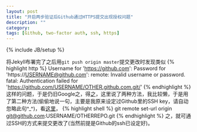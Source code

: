 ```yaml
---
layout: post
title: "开启两步验证后Github通过HTTPS提交出现授权问题"
description: ""
category: 
tags: [Github, two-factor auth, ssh, https]
---
```

{% include JB/setup %}

将Jekyll布署完了之后用`git push origin master`提交更改时发现类似
{% highlight http %}
Username for 'https://github.com':
Password for 'https://USERNAME@github.com':
remote: Invalid username or password.
fatal: Authentication failed for 'https://github.com/USERNAME/OTHER.github.com.git/'
{% endhighlight %}
这样的问题，于是仍旧Google之，得[之](http://wikimatze.de/github-two-factor-authentication-failed-for-https)，这里说了两种方法，我比较懒，于是用了第二种方法(偷偷地说一句，主要是我原来设定过Github里的SSH key，请自动忽略此句^_^)，看[这里](https://help.github.com/articles/changing-a-remote-s-url/)，
{% highlight shell %}
git remote set-url origin git@github.com:USERNAME/OTHERREPO.git
{% endhighlight %}
之，就可通过SSH的方式来提交更改了(当然前提是Github的ssh已设定好)。
